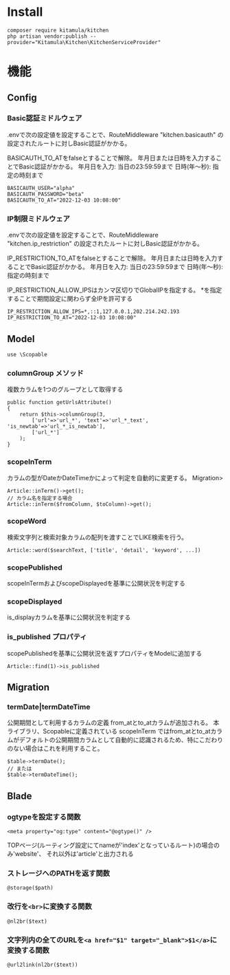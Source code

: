 # Install
```
composer require kitamula/kitchen
php artisan vendor:publish --provider="Kitamula\Kitchen\KitchenServiceProvider"
```

# 機能

## Config
### Basic認証ミドルウェア
.envで次の設定値を設定することで、RouteMiddleware "kitchen.basicauth" の設定されたルートに対しBasic認証がかかる。

BASICAUTH_TO_ATをfalseとすることで解除。
年月日または日時を入力することでBasic認証がかかる。
年月日を入力: 当日の23:59:59まで
日時(年〜秒): 指定の時刻まで
```
BASICAUTH_USER="alpha"
BASICAUTH_PASSWORD="beta"
BASICAUTH_TO_AT="2022-12-03 10:08:00"
```
### IP制限ミドルウェア
.envで次の設定値を設定することで、RouteMiddleware "kitchen.ip_restriction" の設定されたルートに対しBasic認証がかかる。

IP_RESTRICTION_TO_ATをfalseとすることで解除。
年月日または日時を入力することでBasic認証がかかる。
年月日を入力: 当日の23:59:59まで
日時(年〜秒): 指定の時刻まで

IP_RESTRICTION_ALLOW_IPSはカンマ区切りでGlobalIPを指定する。
*を指定することで期間設定に関わらず全IPを許可する
```
IP_RESTRICTION_ALLOW_IPS=*,::1,127.0.0.1,202.214.242.193
IP_RESTRICTION_TO_AT="2022-12-03 10:08:00"
```

## Model
```
use \Scopable
```
### columnGroup メソッド
複数カラムを1つのグループとして取得する
```
public function getUrlsAttribute()
{
    return $this->columnGroup(3,
        ['url'=>'url_*', 'text'=>'url_*_text', 'is_newtab'=>'url_*_is_newtab'],
        ['url_*']
    );
}
```

### scopeInTerm
カラムの型がDateかDateTimeかによって判定を自動的に変更する。
Migration>
```
Article::inTerm()->get();
// カラム名を指定する場合
Article::inTerm($fromColumn, $toColumn)->get();
```
### scopeWord
検索文字列と検索対象カラムの配列を渡すことでLIKE検索を行う。
```
Article::word($searchText, ['title', 'detail', 'keyword', ...])
```

### scopePublished
scopeInTermおよびscopeDisplayedを基準に公開状況を判定する
### scopeDisplayed
is_displayカラムを基準に公開状況を判定する

### is_published プロパティ
scopePublishedを基準に公開状況を返すプロパティをModelに追加する
```
Article::find(1)->is_published
```

## Migration
### termDate|termDateTime
公開期間として利用するカラムの定義
from_atとto_atカラムが追加される。
本ライブラリ、Scopableに定義されている scopeInTerm ではfrom_atとto_atカラムがデフォルトの公開期間カラムとして自動的に認識されるため、特にこだわりのない場合はこれを利用すること。
```
$table->termDate();
// または
$table->termDateTime();
```

## Blade
### ogtypeを設定する関数
```
<meta property="og:type" content="@ogtype()" />
```
TOPページ(ルーティング設定にてnameが'index'となっているルート)の場合のみ'website'、
それ以外は'article'と出力される

### ストレージへのPATHを返す関数
```
@storage($path)
```

### 改行を`<br>`に変換する関数
```
@nl2br($text)
```

### 文字列内の全てのURLを`<a href="$1" target="_blank">$1</a>`に変換する関数
```
@url2link(nl2br($text))
```

